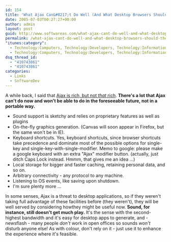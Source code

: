 ```yaml
---
id: 154
title: 'What Ajax Can&#8217;t Do Well (And What Desktop Browsers Should Therefore Exploit)'
date: 2005-07-03T00:27:27+00:00
author: admin
layout: post
guid: http://www.softwareas.com/what-ajax-cant-do-well-and-what-desktop-browsers-should-therefore-exploit
permalink: /what-ajax-cant-do-well-and-what-desktop-browsers-should-therefore-exploit/
"itunes:category":
  - Technology:Computers, Technology:Developers, Technology:Information
  - Technology:Computers, Technology:Developers, Technology:Information
dsq_thread_id:
  - "410743861"
  - "410743861"
categories:
  - Links
  - SoftwareDev
---
```

A while back, I said that [Ajax is rich, but not *that* rich](http://softwareas.com/ajax-podcast). **There's a lot that Ajax can't do now and won't be able to do in the foreseeable future, not in a portable way.**

* Sound support is sketchy and relies on proprietary features as well as plugins
* On-the-fly graphics generation. (Canvas will soon appear in Firefox, but the same won't be in IE).
* Keyboard shortcuts. Yes, keyboard shortcuts, since browser shortcuts take precedence and dominate most of the possible options for single-key and single-key-with-single-modifier. Memo to google: please make a google keyboard with an extra "Ajax" modifier button. (actually, just ditch Caps Lock instead. Hmmm, that gives me an idea ...)
* Local storage for bigger and faster caching, retaining personal data, and so on.
* Arbitrary connectivity - any protocol to any machine.
* Listening to OS events, like saving upon shutdown.
* I'm sure plenty more ...

In some senses, Ajax is a threat to desktop applications, so if they weren't taking full advantage of these facilities before (they weren't), they will be well served by considering howthey might be useful now. **Sound, for instance, still doesn't get much play.** It's the sense with the second-highest bandwidth and it's easy for desktop apps to generate, and - newsflash - many people *don't* work in open offices so sounds *won't* disturb anyone else! As with colour, don't rely on it - just use it to enhance the experience where it's feasible.
